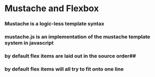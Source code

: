 # Mustache and Flexbox #
### Mustache is a logic-less template syntax ###
### mustache.js is an implementation of the mustache template system in javascript ###
### by default flex items are laid out in the source order##
### by default flex items will all try to fit onto one line ##
